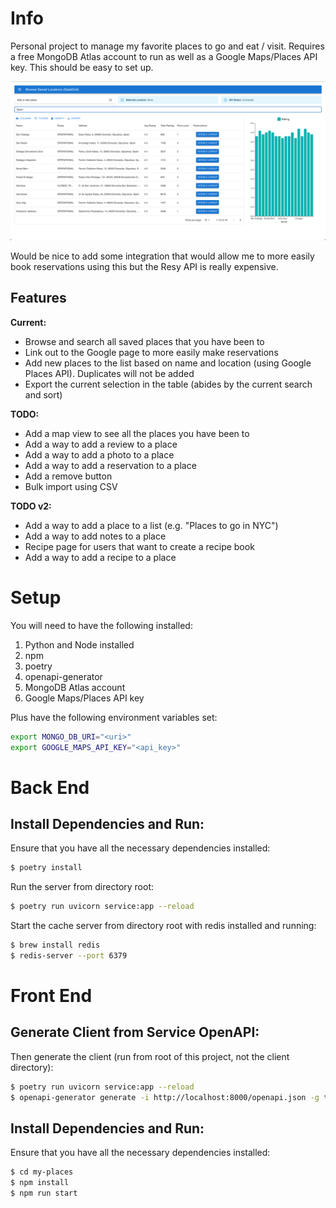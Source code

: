 # Info

Personal project to manage my favorite places to go and eat / visit. Requires a free MongoDB Atlas account to run
as well as a Google Maps/Places API key. This should be easy to set up. 

![data/landing_page.png](data/landing_page.png)

Would be nice to add some integration that would allow me to more easily book reservations using this but the Resy API is really expensive.

## Features

**Current:**
- Browse and search all saved places that you have been to
- Link out to the Google page to more easily make reservations
- Add new places to the list based on name and location (using Google Places API). Duplicates will not be added
- Export the current selection in the table (abides by the current search and sort)

**TODO:**
- Add a map view to see all the places you have been to
- Add a way to add a review to a place
- Add a way to add a photo to a place
- Add a way to add a reservation to a place
- Add a remove button
- Bulk import using CSV 

**TODO v2:**
- Add a way to add a place to a list (e.g. "Places to go in NYC")
- Add a way to add notes to a place 
- Recipe page for users that want to create a recipe book
- Add a way to add a recipe to a place

# Setup

You will need to have the following installed:
1. Python and Node installed 
3. npm
4. poetry
5. openapi-generator
6. MongoDB Atlas account
7. Google Maps/Places API key

Plus have the following environment variables set:
```bash
export MONGO_DB_URI="<uri>"
export GOOGLE_MAPS_API_KEY="<api_key>"
```

# Back End

## Install Dependencies and Run:

Ensure that you have all the necessary dependencies installed:
```bash
$ poetry install
```

Run the server from directory root:
```bash
$ poetry run uvicorn service:app --reload
```

Start the cache server from directory root with redis installed and running:
```bash
$ brew install redis
$ redis-server --port 6379
```

# Front End

## Generate Client from Service OpenAPI:

Then generate the client (run from root of this project, not the client directory):
```bash
$ poetry run uvicorn service:app --reload
$ openapi-generator generate -i http://localhost:8000/openapi.json -g typescript-fetch -o my-places/src/api
```

## Install Dependencies and Run:

Ensure that you have all the necessary dependencies installed:
```bash
$ cd my-places
$ npm install
$ npm run start
```